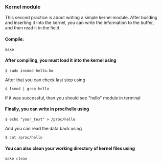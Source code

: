 ### Kernel module

This second practice is about writing a simple kernel module. After building and inserting it into the kernel, you can write the information to the buffer, and then read it in the field.

#### Compile: 

    make

#### After compiling, you must load it into the kernel using

    $ sudo insmod hello.ko 

After that you can check last step using 

    $ lsmod | grep hello

If it was successful, than you should see "hello" module in terminal

#### Finally, you can write in proc/hello using 

    $ echo "your_text" > /proc/hello

And you can read the data back using 

    $ cat /proc/hello

#### You can also clean your working directory of kernel files using

    make clean